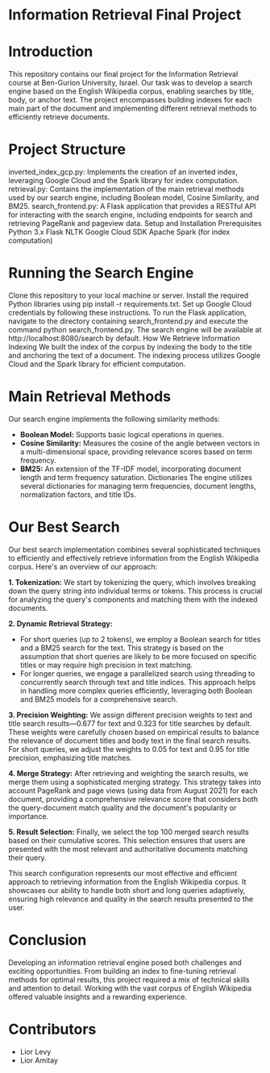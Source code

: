 # Information Retrieval Final Project
# Introduction
This repository contains our final project for the Information Retrieval course at Ben-Gurion University, Israel. Our task was to develop a search engine based on the English Wikipedia corpus, enabling searches by title, body, or anchor text. The project encompasses building indexes for each main part of the document and implementing different retrieval methods to efficiently retrieve documents.

# Project Structure
inverted_index_gcp.py: Implements the creation of an inverted index, leveraging Google Cloud and the Spark library for index computation.
retrieval.py: Contains the implementation of the main retrieval methods used by our search engine, including Boolean model, Cosine Similarity, and BM25.
search_frontend.py: A Flask application that provides a RESTful API for interacting with the search engine, including endpoints for search and retrieving PageRank and pageview data.
Setup and Installation
Prerequisites
Python 3.x
Flask
NLTK
Google Cloud SDK
Apache Spark (for index computation)

# Running the Search Engine
Clone this repository to your local machine or server.
Install the required Python libraries using pip install -r requirements.txt.
Set up Google Cloud credentials by following these instructions.
To run the Flask application, navigate to the directory containing search_frontend.py and execute the command python search_frontend.py.
The search engine will be available at http://localhost:8080/search by default.
How We Retrieve Information
Indexing
We built the index of the corpus by indexing the body to the title and anchoring the text of a document. The indexing process utilizes Google Cloud and the Spark library for efficient computation.

# Main Retrieval Methods
Our search engine implements the following similarity methods:

- **Boolean Model:** Supports basic logical operations in queries.
- **Cosine Similarity:** Measures the cosine of the angle between vectors in a multi-dimensional space, providing relevance scores based on term frequency.
- **BM25:** An extension of the TF-IDF model, incorporating document length and term frequency saturation.
Dictionaries
The engine utilizes several dictionaries for managing term frequencies, document lengths, normalization factors, and title IDs.

# Our Best Search
Our best search implementation combines several sophisticated techniques to efficiently and effectively retrieve information from the English Wikipedia corpus. Here's an overview of our approach:

**1. Tokenization:** We start by tokenizing the query, which involves breaking down the query string into individual terms or tokens. This process is crucial for analyzing the query's components and matching them with the indexed documents.

**2. Dynamic Retrieval Strategy:**
- For short queries (up to 2 tokens), we employ a Boolean search for titles and a BM25 search for the text. This strategy is based on the assumption that short queries are likely to be more focused on specific titles or may require high precision in text matching.
- For longer queries, we engage a parallelized search using threading to concurrently search through text and title indices. This approach helps in handling more complex queries efficiently, leveraging both Boolean and BM25 models for a comprehensive search.
  
**3. Precision Weighting:** We assign different precision weights to text and title search results—0.677 for text and 0.323 for title searches by default. These weights were carefully chosen based on empirical results to balance the relevance of document titles and body text in the final search results. For short queries, we adjust the weights to 0.05 for text and 0.95 for title precision, emphasizing title matches.

**4. Merge Strategy:** After retrieving and weighting the search results, we merge them using a sophisticated merging strategy. This strategy takes into account PageRank and page views (using data from August 2021) for each document, providing a comprehensive relevance score that considers both the query-document match quality and the document's popularity or importance.

**5. Result Selection:** Finally, we select the top 100 merged search results based on their cumulative scores. This selection ensures that users are presented with the most relevant and authoritative documents matching their query.

This search configuration represents our most effective and efficient approach to retrieving information from the English Wikipedia corpus. It showcases our ability to handle both short and long queries adaptively, ensuring high relevance and quality in the search results presented to the user.

# Conclusion
Developing an information retrieval engine posed both challenges and exciting opportunities. From building an index to fine-tuning retrieval methods for optimal results, this project required a mix of technical skills and attention to detail. Working with the vast corpus of English Wikipedia offered valuable insights and a rewarding experience.

# Contributors
- Lior Levy
- Lior Amitay

